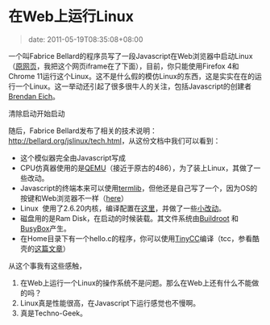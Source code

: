 # 在Web上运行Linux
>date: 2011-05-19T08:35:08+08:00


一个叫Fabrice Bellard的程序员写了一段Javascript在Web浏览器中启动Linux（[原网页](http://bellard.org/jslinux/)，我把这个网页iframe在了下面），目前，你只能使用Firefox 4和Chrome 11运行这个Linux。这不是什么假的模仿Linux的东西，这是实实在在的运行一个Linux。这一举动还引起了很多很牛人的关注，包括Javascript的创建者[Brendan Eich](https://twitter.com/#!/BrendanEich/status/70393502328045568)。


清除启动开始启动




随后，Fabrice Bellard发布了相关的技术说明：<http://bellard.org/jslinux/tech.html>，从这份文档中我们可以看到：


* 这个模似器完全由Javascript写成
* CPU仿真器使用的是[QEMU](http://qemu.org/)（接近于原古的486），为了装上Linux，其做了一些改动。
* Javascript的终端本来可以使用[termlib](http://www.masswerk.at/termlib/)，但他还是自己写了一个，因为OS的按键和Web浏览器不一样（[here](http://unixpapa.com/js/key.html)）
* Linux  使用了2.6.20内核，编译配置在[这里](http://bellard.org/jslinux/config_linux-2.6.20)，并做了一些[小改动](http://bellard.org/jslinux/patch_linux-2.6.20)。
* 磁盘用的是Ram Disk，在启动的时候装载。其文件系统由[Buildroot](http://buildroot.uclibc.org/) 和[BusyBox](http://www.busybox.net/)产生。
* 在Home目录下有一个hello.c的程序，你可以使用[TinyCC](http://bellard.org/tcc)编译（tcc，参看酷壳的[这篇文章](https://coolshell.cn/articles/786.html "用TCC可以干些什么？")）


从这个事我有这些感触，


1. 在Web上运行一个Linux的操作系统不是问题。那么在Web上还有什么不能做的吗？
2. Linux真是性能很高，在Javascript下运行感觉也不慢啊。
3. 真是Techno-Geek。


 


